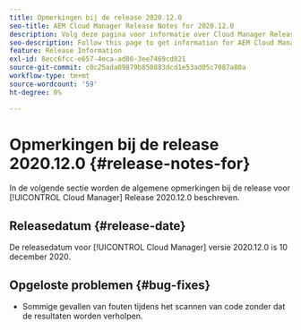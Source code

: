 ```yaml
---
title: Opmerkingen bij de release 2020.12.0
seo-title: AEM Cloud Manager Release Notes for 2020.12.0
description: Volg deze pagina voor informatie over Cloud Manager Release 2020.12.0
seo-description: Follow this page to get information for AEM Cloud Manager Release 2020.12.0
feature: Release Information
exl-id: 8ecc6fcc-e657-4eca-ad86-3ee7469cd821
source-git-commit: c0c25ada09879b850883dcd1e53ad05c7087a80a
workflow-type: tm+mt
source-wordcount: '59'
ht-degree: 0%

---
```


# Opmerkingen bij de release 2020.12.0 {#release-notes-for}

In de volgende sectie worden de algemene opmerkingen bij de release voor [!UICONTROL Cloud Manager] Release 2020.12.0 beschreven.

## Releasedatum {#release-date}

De releasedatum voor [!UICONTROL Cloud Manager] versie 2020.12.0 is 10 december 2020.

## Opgeloste problemen {#bug-fixes}

* Sommige gevallen van fouten tijdens het scannen van code zonder dat de resultaten worden verholpen.
